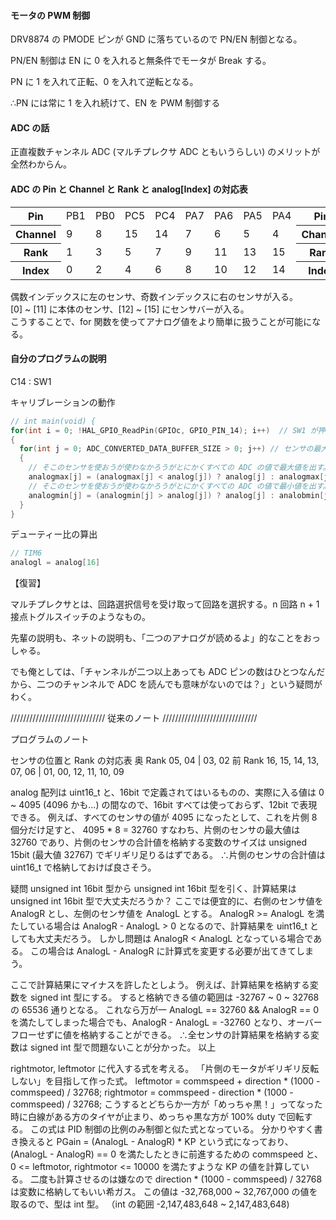 #### モータの PWM 制御

DRV8874 の PMODE ピンが GND に落ちているので PN/EN 制御となる。

PN/EN 制御は EN に 0 を入れると無条件でモータが Break する。

PN に 1 を入れて正転、0 を入れて逆転となる。

∴PN には常に 1 を入れ続けて、EN を PWM 制御する

#### ADC の話

正直複数チャンネル ADC (マルチプレクサ ADC ともいうらしい) のメリットが全然わからん。

#### ADC の Pin と Channel と Rank と analog[Index] の対応表
<table>
  <tr><th>Pin</th><td>PB1</td><td>PB0</td><td>PC5</td><td>PC4</td><td>PA7</td><td>PA6</td><td>PA5</td><td>PA4</td><th>Pin</th><td>PA3</td><td>PA2</td><td>PA1</td><td>PA0</td><td>PC3</td><td>PC2</td><td>PC1</td><td>PC0</td><th>Pin</th></tr>
  <tr><th>Channel</th><td>9</td><td>8</td><td>15</td><td>14</td><td>7</td><td>6</td><td>5</td><td>4</td><th>Channel</th><td>3</td><td>2</td><td>1</td><td>0</td><td>13</td><td>12</td><td>11</td><td>10</td><th>Channel</th></tr>
  <tr><th>Rank</th><td>1</td><td>3</td><td>5</td><td>7</td><td>9</td><td>11</td><td>13</td><td>15</td><th>Rank</th><td>16</td><td>14</td><td>12</td><td>10</td><td>8</td><td>6</td><td>4</td><td>2</td><th>Rank</th></tr>
  <tr><th>Index</th><td>0</td><td>2</td><td>4</td><td>6</td><td>8</td><td>10</td><td>12</td><td>14</td><th>Index</th><td>15</td><td>13</td><td>11</td><td>9</td><td>7</td><td>5</td><td>3</td><td>1</td><th>Index</th></tr>
</table>

偶数インデックスに左のセンサ、奇数インデックスに右のセンサが入る。<br>
[0] ~ [11] に本体のセンサ、[12] ~ [15] にセンサバーが入る。<br>
こうすることで、for 関数を使ってアナログ値をより簡単に扱うことが可能になる。<br>

#### 自分のプログラムの説明
C14 : SW1

キャリブレーションの動作
``` C
// int main(void) {
for(int i = 0; !HAL_GPIO_ReadPin(GPIOc, GPIO_PIN_14); i++)  // SW1 が押されるまで処理する
{
  for(int j = 0; ADC_CONVERTED_DATA_BUFFER_SIZE > 0; j++) // センサの最大値と最小値を更新する
  {
    // そこのセンサを使おうが使わなかろうがとにかくすべての ADC の値で最大値を出す。
    analogmax[j] = (analogmax[j] < analog[j]) ? analog[j] : analogmax[j];
    // そこのセンサを使おうが使わなかろうがとにかくすべての ADC の値で最小値を出す。
    analogmin[j] = (analogmin[j] > analog[j]) ? analog[j] : analobmin[j];
  }
}
```

デューティー比の算出
``` C
// TIM6
analogl = analog[16]
```

【復習】

マルチプレクサとは、回路選択信号を受け取って回路を選択する。n 回路 n + 1 接点トグルスイッチのようなもの。

先輩の説明も、ネットの説明も、「二つのアナログが読めるよ」的なことをおっしゃる。

でも俺としては、「チャンネルが二つ以上あっても ADC ピンの数はひとつなんだから、二つのチャンネルで ADC を読んでも意味がないのでは？」という疑問がわく。



////////////////////////////// 従来のノート //////////////////////////////



プログラムのノート

センサの位置と Rank の対応表
奥 Rank                 05, 04 | 03, 02
前 Rank 16, 15, 14, 13, 07, 06 | 01, 00, 12, 11, 10, 09

analog 配列は uint16_t と、16bit で定義されてはいるものの、実際に入る値は 0 ~ 4095 (4096 かも...) の間なので、16bit すべては使っておらず、12bit で表現できる。
例えば、すべてのセンサの値が 4095 になったとして、これを片側 8 個分だけ足すと、
4095 * 8 = 32760
すなわち、片側のセンサの最大値は 32760 であり、片側のセンサの合計値を格納する変数のサイズは unsigned 15bit (最大値 32767) でギリギリ足りるはずである。
∴片側のセンサの合計値は uint16_t で格納しておけば良さそう。

  疑問
unsigned int 16bit 型から unsigned int 16bit 型を引く、計算結果は unsigned int 16bit 型で大丈夫だろうか？
ここでは便宜的に、右側のセンサ値を AnalogR とし、左側のセンサ値を AnalogL とする。
AnalogR >= AnalogL を満たしている場合は AnalogR - AnalogL > 0 となるので、計算結果を uint16_t としても大丈夫だろう。
しかし問題は AnalogR < AnalogL となっている場合である。
この場合は AnalogL - AnalogR に計算式を変更する必要が出てきてしまう。

ここで計算結果にマイナスを許したとしよう。
例えば、計算結果を格納する変数を signed int 型にする。
すると格納できる値の範囲は -32767 ~ 0 ~ 32768 の 65536 通りとなる。
これなら万が一 AnalogL == 32760 && AnalogR == 0 を満たしてしまった場合でも、AnalogR - AnalogL = -32760 となり、オーバーフローせずに値を格納することができる。
∴全センサの計算結果を格納する変数は signed int 型で問題ないことが分かった。
  以上
  
rightmotor, leftmotor に代入する式を考える。
「片側のモータがギリギリ反転しない」を目指して作った式。
leftmotor = commspeed + direction * (1000 - commspeed) / 32768;
rightmotor = commspeed - direction * (1000 - commspeed) / 32768;
こうするとどちらか一方が「めっちゃ黒！」ってなった時に白線がある方のタイヤが止まり、めっちゃ黒な方が 100% duty で回転する。
この式は PID 制御の比例のみ制御と似た式となっている。
分かりやすく書き換えると
PGain = (AnalogL - AnalogR) * KP
という式になっており、(AnalogL - AnalogR) == 0 を満たしたときに前進するための commspeed と、0 <= leftmotor, rightmotor <= 10000 を満たすような KP の値を計算している。
二度も計算させるのは嫌なので direction * (1000 - commspeed) / 32768 は変数に格納してもいい希ガス。
この値は -32,768,000 ~ 32,767,000 の値を取るので、型は int 型。
（int の範囲 -2,147,483,648 ~ 2,147,483,648)
